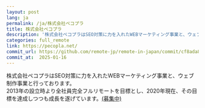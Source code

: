 ```yaml
---
layout: post
lang: ja
permalink: /ja/株式会社ペコプラ
title: 株式会社ペコプラ
description: '株式会社ペコプラはSEO対策に力を入れたWEBマーケティング事業と、ウェブ制作事業と行っております。 2013年の設立時より全社員完全フルリモートを目標とし、2020年現在、その目標を達成しつつも成長を遂げています。(募集中)'
categories: full_remote
link: https://pecopla.net/
commit_url: https://github.com/remote-jp/remote-in-japan/commit/cf8ada8eae0f29603e476cd235d4527e9ea268e4
commit_at:  2025-01-16
---
```


<p>株式会社ペコプラはSEO対策に力を入れたWEBマーケティング事業と、ウェブ制作事業と行っております。<br />2013年の設立時より全社員完全フルリモートを目標とし、2020年現在、その目標を達成しつつも成長を遂げています。<a href="https://pecopla.net/recruit">(募集中)</a></p>
